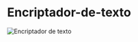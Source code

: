 # Encriptador-de-texto
![Encriptador de texto](https://user-images.githubusercontent.com/107277624/217724264-a1b9271f-c1a4-43f2-ac8d-a9d766c2263b.jpg)
